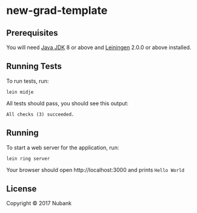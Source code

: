 # new-grad-template

## Prerequisites

You will need [Java JDK] 8 or above and [Leiningen][] 2.0.0 or above installed.

[Java JDK]: http://www.oracle.com/technetwork/java/javase/downloads/index.html
[leiningen]: https://leiningen.org/

## Running Tests

To run tests, run:

    lein midje

All tests should pass, you should see this output:

```
All checks (3) succeeded.
```

## Running

To start a web server for the application, run:

    lein ring server

Your browser should open http://localhost:3000 and prints `Hello World`

## License

Copyright © 2017 Nubank
